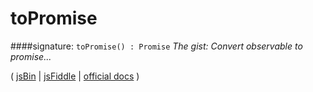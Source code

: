 # toPromise

####signature: `toPromise() : Promise`
*The gist: Convert observable to promise...*

( [jsBin]() | [jsFiddle]() | [official docs](https://github.com/Reactive-Extensions/RxJS/blob/master/doc/api/core/operators/topromise.md) )
